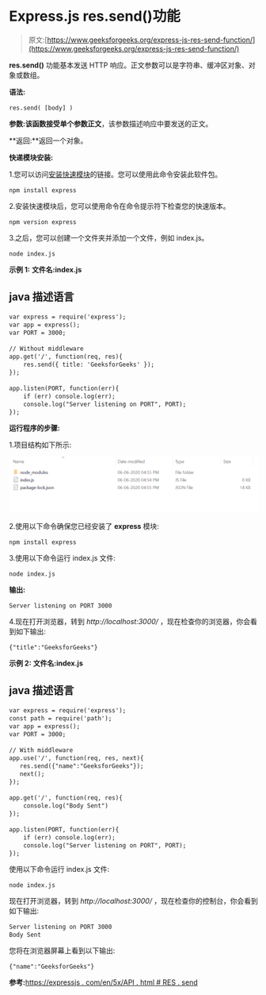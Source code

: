 # Express.js res.send()功能

> 原文:[https://www.geeksforgeeks.org/express-js-res-send-function/](https://www.geeksforgeeks.org/express-js-res-send-function/)

**res.send()** 功能基本发送 HTTP 响应。正文参数可以是字符串、缓冲区对象、对象或数组。

**语法:**

```
res.send( [body] )
```

**参数:**该函数接受单个参数**正文**，该参数描述响应中要发送的正文。

**返回:**返回一个对象。

**快递模块安装:**

1.您可以访问[安装快速模块](https://www.npmjs.com/package/express)的链接。您可以使用此命令安装此软件包。

```
npm install express
```

2.安装快速模块后，您可以使用命令在命令提示符下检查您的快速版本。

```
npm version express
```

3.之后，您可以创建一个文件夹并添加一个文件，例如 index.js。

```
node index.js
```

**示例 1:** **文件名:index.js**

## java 描述语言

```
var express = require('express');
var app = express();
var PORT = 3000;

// Without middleware
app.get('/', function(req, res){
    res.send({ title: 'GeeksforGeeks' });
});

app.listen(PORT, function(err){
    if (err) console.log(err);
    console.log("Server listening on PORT", PORT);
});
```

**运行程序的步骤:**

1.项目结构如下所示:

![](img/3209d9b4369c180282a34be8070d7d6e.png)

2.使用以下命令确保您已经安装了 **express** 模块:

```
npm install express
```

3.使用以下命令运行 index.js 文件:

```
node index.js
```

**输出:**

```
Server listening on PORT 3000
```

4.现在打开浏览器，转到 *http://localhost:3000/* ，现在检查你的浏览器，你会看到如下输出:

```
{"title":"GeeksforGeeks"}
```

**示例 2:** **文件名:index.js**

## java 描述语言

```
var express = require('express');
const path = require('path');
var app = express();
var PORT = 3000;

// With middleware
app.use('/', function(req, res, next){
   res.send({"name":"GeeksforGeeks"});
   next();
});

app.get('/', function(req, res){
    console.log("Body Sent")
});

app.listen(PORT, function(err){
    if (err) console.log(err);
    console.log("Server listening on PORT", PORT);
});
```

使用以下命令运行 index.js 文件:

```
node index.js
```

现在打开浏览器，转到 *http://localhost:3000/* ，现在检查你的控制台，你会看到如下输出:

```
Server listening on PORT 3000
Body Sent
```

您将在浏览器屏幕上看到以下输出:

```
{"name":"GeeksforGeeks"}
```

**参考:**[https://expressjs . com/en/5x/API . html # RES . send](https://expressjs.com/en/5x/api.html#res.send)